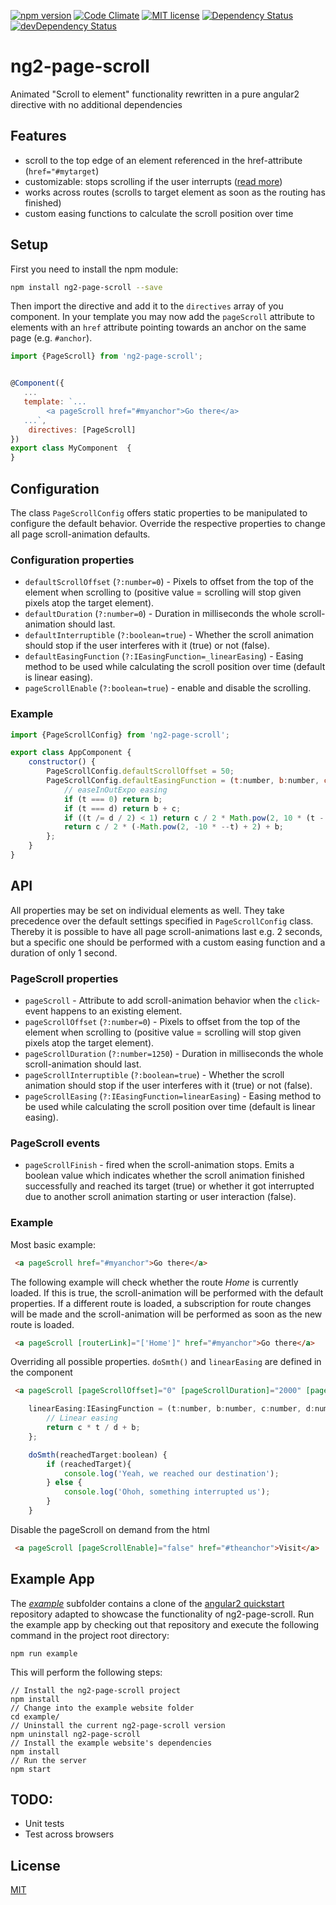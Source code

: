 [![npm version](https://img.shields.io/npm/v/ng2-page-scroll.svg?style=flat)](https://www.npmjs.com/package/ng2-page-scroll)
[![Code Climate](https://codeclimate.com/github/Nolanus/ng2-page-scroll/badges/gpa.svg)](https://codeclimate.com/github/Nolanus/ng2-page-scroll)
[![MIT license](http://img.shields.io/badge/license-MIT-brightgreen.svg)](http://opensource.org/licenses/MIT)
[![Dependency Status](https://david-dm.org/Nolanus/ng2-page-scroll.svg)](https://david-dm.org/Nolanus/ng2-page-scroll)
[![devDependency Status](https://david-dm.org/Nolanus/ng2-page-scroll/dev-status.svg)](https://david-dm.org/Nolanus/ng2-page-scroll#info=devDependencies)

# ng2-page-scroll

Animated "Scroll to element" functionality rewritten in a pure angular2 
directive with no additional dependencies

## Features

- scroll to the top edge of an element referenced in the href-attribute 
(`href="#mytarget`)
- customizable: stops scrolling if the user interrupts 
([read more](https://github.com/Nolanus/ng2-page-scroll/wiki/Scroll-Interruption-Interference))
- works across routes (scrolls to target element as soon as the 
routing has finished)
- custom easing functions to calculate the scroll position over time

## Setup

First you need to install the npm module:
```sh
npm install ng2-page-scroll --save
```

Then import the directive and add it to the `directives` array of you
 component. In your template you may now add the `pageScroll` attribute 
 to elements with an `href` attribute pointing towards an anchor on the 
 same page (e.g. `#anchor`).

```js
import {PageScroll} from 'ng2-page-scroll';


@Component({
   ...
   template: `...
        <a pageScroll href="#myanchor">Go there</a>
   ...`,
    directives: [PageScroll]
})
export class MyComponent  {
}
```

## Configuration

The class `PageScrollConfig` offers static properties to be manipulated to 
configure the default behavior. Override the respective properties to change 
all page scroll-animation defaults.

### Configuration properties

- `defaultScrollOffset` (`?:number=0`) - Pixels to offset from the top of 
the element when scrolling to (positive value = scrolling will stop given 
pixels atop the target element).
- `defaultDuration` (`?:number=0`) - Duration in milliseconds the whole 
scroll-animation should last.
- `defaultInterruptible` (`?:boolean=true`) - Whether the scroll animation 
should stop if the user interferes with it (true) or not (false).
- `defaultEasingFunction` (`?:IEasingFunction=_linearEasing`) - Easing method 
to be used while calculating the scroll position over time 
(default is linear easing).
- `pageScrollEnable` (`?:boolean=true`) - enable and disable the scrolling.

### Example

```js
import {PageScrollConfig} from 'ng2-page-scroll';

export class AppComponent {
    constructor() {
        PageScrollConfig.defaultScrollOffset = 50;
        PageScrollConfig.defaultEasingFunction = (t:number, b:number, c:number, d:number):number => {
            // easeInOutExpo easing
            if (t === 0) return b;
            if (t === d) return b + c;
            if ((t /= d / 2) < 1) return c / 2 * Math.pow(2, 10 * (t - 1)) + b;
            return c / 2 * (-Math.pow(2, -10 * --t) + 2) + b;
        };
    }
}
```

## API

All properties may be set on individual elements as well. They take precedence 
over the default settings specified in `PageScrollConfig` class. Thereby it is 
possible to have all page scroll-animations last e.g. 2 seconds, but a 
specific one should be performed with a custom easing function and a duration 
of only 1 second.

### PageScroll properties

- `pageScroll` - Attribute to add scroll-animation behavior when the 
`click`-event happens to an existing element.
- `pageScrollOffset` (`?:number=0`) - Pixels to offset from the top of the 
element when scrolling to (positive value = scrolling will stop given pixels 
atop the target element).
- `pageScrollDuration` (`?:number=1250`) - Duration in milliseconds the whole 
scroll-animation should last.
- `pageScrollInterruptible` (`?:boolean=true`) - Whether the scroll animation 
should stop if the user interferes with it (true) or not (false).
- `pageScrollEasing` (`?:IEasingFunction=linearEasing`) - Easing method to be 
used while calculating the scroll position over time (default is linear easing).

### PageScroll events

- `pageScrollFinish` - fired when the scroll-animation stops. Emits a boolean 
value which indicates whether the scroll animation finished successfully and 
reached its target (true) or whether it got interrupted due to another scroll 
animation starting or user interaction (false).

### Example

Most basic example:

```html
 <a pageScroll href="#myanchor">Go there</a>
```

The following example will check whether the route _Home_ is currently loaded. 
If this is true, the scroll-animation will be performed with the default 
properties. If a different route is loaded, a subscription for route changes 
will be made and the scroll-animation will be performed as soon as the new 
route is loaded.

```html
 <a pageScroll [routerLink]="['Home']" href="#myanchor">Go there</a>
```

Overriding all possible properties. `doSmth()` and `linearEasing` are 
defined in the component

```html
 <a pageScroll [pageScrollOffset]="0" [pageScrollDuration]="2000" [pageScrollEasing]="linearEasing" [pageScrollInterruptible]="false" (pageScrollFinish)="doSmth($event)" href="#theanchor">Visit</a>
```

```js
    linearEasing:IEasingFunction = (t:number, b:number, c:number, d:number):number => {
        // Linear easing
        return c * t / d + b;
    };

    doSmth(reachedTarget:boolean) {
        if (reachedTarget){
            console.log('Yeah, we reached our destination');
        } else {
            console.log('Ohoh, something interrupted us');
        }
    }
```

Disable the pageScroll on demand from the html

```html
 <a pageScroll [pageScrollEnable]="false" href="#theanchor">Visit</a>
```

## Example App

The [_example_](example) subfolder contains a clone of the 
[angular2 quickstart](https://github.com/angular/quickstart) repository 
adapted to showcase the functionality of ng2-page-scroll. Run the 
example app by checking out that repository and execute the 
following command in the project root directory:

 ```
 npm run example
 ```
  
 This will perform the following steps:

 ```
 // Install the ng2-page-scroll project
 npm install
 // Change into the example website folder
 cd example/
 // Uninstall the current ng2-page-scroll version
 npm uninstall ng2-page-scroll
 // Install the example website's dependencies
 npm install
 // Run the server
 npm start
 ```

## TODO:

* Unit tests
* Test across browsers

## License

[MIT](LICENSE)
